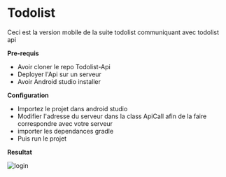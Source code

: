# Todolist
Ceci est la version mobile de la suite todolist communiquant avec todolist api

__Pre-requis__

* Avoir cloner le repo Todolist-Api
* Deployer l'Api sur un serveur 
* Avoir Android studio installer

__Configuration__

* Importez le projet dans android studio
* Modifier l'adresse du serveur dans la class ApiCall afin de la faire correspondre avec votre serveur
* importer les dependances gradle
* Puis run le projet 

__Resultat__

![login](https://github.com/Gilles-kpn/Todolist/blob/result/Screenshot_20210720-124102_TodoList.jpg)
